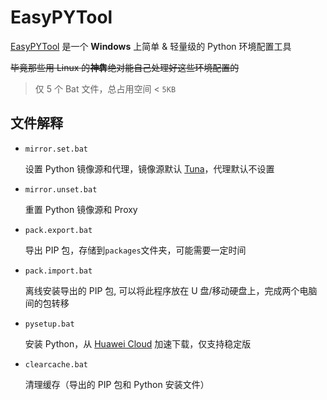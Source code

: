 # EasyPYTool

[EasyPYTool](https://github.com/argvchs/easypytool) 是一个 **Windows** 上简单 & 轻量级的 Python 环境配置工具

~~毕竟那些用 Linux 的**神犇**绝对能自己处理好这些环境配置的~~

> 仅 5 个 Bat 文件，总占用空间 < `5KB`

## 文件解释

-   `mirror.set.bat`

    设置 Python 镜像源和代理，镜像源默认 [Tuna](https://pypi.tuna.tsinghua.edu.cn/simple)，代理默认不设置

-   `mirror.unset.bat`

    重置 Python 镜像源和 Proxy

-   `pack.export.bat`

    导出 PIP 包，存储到`packages`文件夹，可能需要一定时间

-   `pack.import.bat`

    离线安装导出的 PIP 包, 可以将此程序放在 U 盘/移动硬盘上，完成两个电脑间的包转移

-   `pysetup.bat`

    安装 Python，从 [Huawei Cloud](https://repo.huaweicloud.com/python) 加速下载，仅支持稳定版

-   `clearcache.bat`

    清理缓存（导出的 PIP 包和 Python 安装文件）
